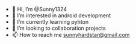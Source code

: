 - 👋 Hi, I’m @Sunny1324
- 👀 I’m interested in android development 
- 🌱 I’m currently learning pyhton
- 💞️ I’m looking to collaboration projects
- 📫 How to reach me sunnyhardstar@gmail.com

<!---
Sunny1324/Sunny1324 is a ✨ special ✨ repository because its `README.md` (this file) appears on your GitHub profile.
You can click the Preview link to take a look at your changes.
--->
